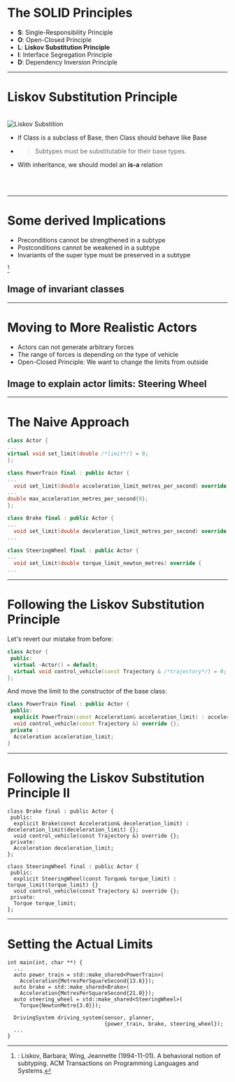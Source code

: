 # The SOLID Principles

- **S**: Single-Responsibility Principle
- **O**: Open-Closed Principle
- **L**: **Liskov Substitution Principle**
- **I**: Interface Segregation Principle
- **D**: Dependency Inversion Principle

---

# Liskov Substitution Principle
<br>

<img src="/liskov_substitution.png" alt="Liskov Substition"/>

- If Class is a subclass of Base, then Class should behave like Base
- > Subtypes must be substitutable for their base types.
- With inheritance, we should model an **is-a** relation 

<br>
<br>

[^1]: : Liskov, Barbara; Wing, Jeannette (1994-11-01). A behavioral notion of subtyping. ACM Transactions on Programming Languages and Systems.

---

# Some derived Implications

- Preconditions cannot be strengthened in a subtype
- Postconditions cannot be weakened in a subtype
- Invariants of the super type must be preserved in a subtype

[^1]

## Image of invariant classes

[^1]: [Breaking Dependencies: The SOLID Principles - Klaus Iglberger - CppCon 2020](https://www.youtube.com/watch?v=Ntraj80qN2k)

---

# Moving to More Realistic Actors

- Actors can not generate arbitrary forces
- The range of forces is depending on the type of vehicle
- Open-Closed Principle: We want to change the limits from outside

## Image to explain actor limits: Steering Wheel

---

# The Naive Approach

```cpp {all|3,8,15,20}
class Actor {
...
virtual void set_limit(double /*limit*/) = 0;
};

class PowerTrain final : public Actor {
...
  void set_limit(double acceleration_limit_metres_per_second) override {
...
double max_acceleration_metres_per_second{0};
};

class Brake final : public Actor {
...
  void set_limit(double deceleration_limit_metres_per_second) override {
...

class SteeringWheel final : public Actor {
...
  void set_limit(double torque_limit_newton_metres) override {
...
```
---

# Following the Liskov Substitution Principle

Let's revert our mistake from before:
```cpp
class Actor {
 public:
  virtual ~Actor() = default;
  virtual void control_vehicle(const Trajectory & /*trajectory*/) = 0;
};
```

And move the limit to the constructor of the base class:
```cpp
class PowerTrain final : public Actor {
 public:
  explicit PowerTrain(const Acceleration& acceleration_limit) : acceleration_limit(acceleration_limit) {}
  void control_vehicle(const Trajectory &) override {};
 private :
  Acceleration acceleration_limit;
} 
```
---

# Following the Liskov Substitution Principle II

```cpp{all|3,11}
class Brake final : public Actor {
 public:
  explicit Brake(const Acceleration& deceleration_limit) : deceleration_limit(deceleration_limit) {};
  void control_vehicle(const Trajectory &) override {};
 private:
  Acceleration deceleration_limit;
};

class SteeringWheel final : public Actor {
 public:
  explicit SteeringWheel(const Torque& torque_limit) : torque_limit(torque_limit) {}
  void control_vehicle(const Trajectory &) override {};
 private:
  Torque torque_limit;
};
```
---

# Setting the Actual Limits

```cpp{all|4,6,8}
int main(int, char **) {
  ...
  auto power_train = std::make_shared<PowerTrain>(
    Acceleration{MetresPerSquareSecond{13.6}});
  auto brake = std::make_shared<Brake>(
    Acceleration{MetresPerSquareSecond{21.0}});
  auto steering_wheel = std::make_shared<SteeringWheel>(
    Torque{NewtonMetre{3.0}});

  DrivingSystem driving_system(sensor, planner,
                               {power_train, brake, steering_wheel});
  ...
}
```

